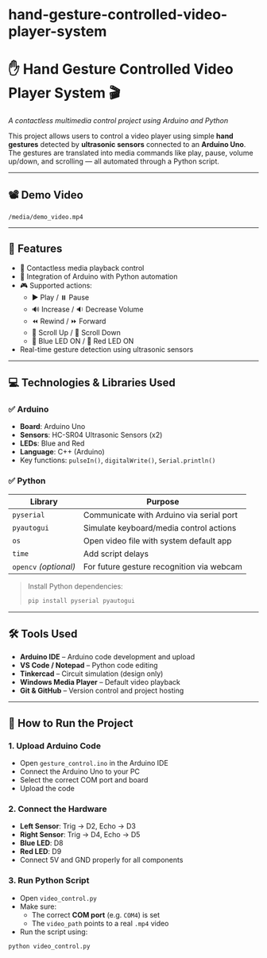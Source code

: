 # hand-gesture-controlled-video-player-system
# ✋ Hand Gesture Controlled Video Player System 🎬  
_A contactless multimedia control project using Arduino and Python_

This project allows users to control a video player using simple **hand gestures** detected by **ultrasonic sensors** connected to an **Arduino Uno**. The gestures are translated into media commands like play, pause, volume up/down, and scrolling — all automated through a Python script.

---

## 📽️ Demo Video

`/media/demo_video.mp4`

---

## 🔧 Features

- 🎥 Contactless media playback control
- 🤖 Integration of Arduino with Python automation
- 🎮 Supported actions:
  - ▶️ Play / ⏸️ Pause
  - 🔊 Increase / 🔉 Decrease Volume
  - ⏪ Rewind / ⏩ Forward
  - 🔼 Scroll Up / 🔽 Scroll Down
  - 🔵 Blue LED ON / 🔴 Red LED ON
- Real-time gesture detection using ultrasonic sensors

---

## 💻 Technologies & Libraries Used

### ✅ Arduino
- **Board**: Arduino Uno
- **Sensors**: HC-SR04 Ultrasonic Sensors (x2)
- **LEDs**: Blue and Red
- **Language**: C++ (Arduino)
- Key functions: `pulseIn()`, `digitalWrite()`, `Serial.println()`

### ✅ Python

| Library       | Purpose                                  |
|---------------|-------------------------------------------|
| `pyserial`    | Communicate with Arduino via serial port  |
| `pyautogui`   | Simulate keyboard/media control actions   |
| `os`          | Open video file with system default app   |
| `time`        | Add script delays                        |
| `opencv` *(optional)* | For future gesture recognition via webcam |

> Install Python dependencies:
> ```bash
> pip install pyserial pyautogui
> ```

---

## 🛠️ Tools Used

- **Arduino IDE** – Arduino code development and upload  
- **VS Code / Notepad** – Python code editing  
- **Tinkercad** – Circuit simulation (design only)  
- **Windows Media Player** – Default video playback  
- **Git & GitHub** – Version control and project hosting  

---

## 🚀 How to Run the Project

### 1. Upload Arduino Code
- Open `gesture_control.ino` in the Arduino IDE  
- Connect the Arduino Uno to your PC  
- Select the correct COM port and board  
- Upload the code

### 2. Connect the Hardware
- **Left Sensor**: Trig → D2, Echo → D3  
- **Right Sensor**: Trig → D4, Echo → D5  
- **Blue LED**: D8  
- **Red LED**: D9  
- Connect 5V and GND properly for all components

### 3. Run Python Script
- Open `video_control.py`
- Make sure:
  - The correct **COM port** (e.g. `COM4`) is set
  - The `video_path` points to a real `.mp4` video
- Run the script using:
```bash
python video_control.py
